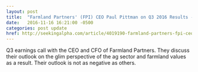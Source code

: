 ```yaml
---
layout: post
title:  "Farmland Partners' (FPI) CEO Paul Pittman on Q3 2016 Results - Earnings Call Transcript"
date:   2016-11-16 16:21:00 -0500
categories: post update
href: http://seekingalpha.com/article/4019190-farmland-partners-fpi-ceo-paul-pittman-q3-2016-results-earnings-call-transcript?page=4
---
```

Q3 earnings call with the CEO and CFO of Farmland Partners.  They discuss their
outlook on the glim perspective of the ag sector and farmland values as a 
result.  Their outlook is not as negative as others.